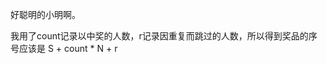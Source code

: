 <!-- date and tags in the next two lines
2017-05-05 14:56:22 +0800
data processing, string processing
-->

好聪明的小明啊。

我用了count记录以中奖的人数，r记录因重复而跳过的人数，所以得到奖品的序号应该是 S + count \* N + r
